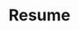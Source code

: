 ---
layout: resume
title: Resume
permalink: /resume/
buttons:
  print: true
  pdf: /assets/resume.pdf
  vcf: /assets/Gage Neumaier.vcf
  json: /assets/resume.json
---